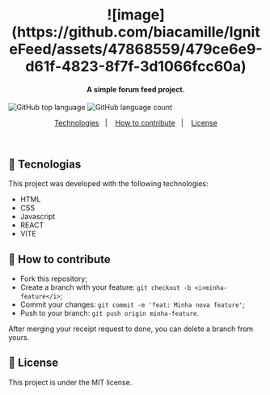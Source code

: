 <h1 align="center">
    ![image](https://github.com/biacamille/IgniteFeed/assets/47868559/479ce6e9-d61f-4823-8f7f-3d1066fcc60a)
</h1>

<h4 align="center"> 
	A simple forum feed project.
</h4>

![GitHub top language](https://img.shields.io/github/languages/top/vop1234/heartRain) ![GitHub language count](https://img.shields.io/github/languages/count/vop1234/heartRain)

<p align="center">
  <a href="#rocket-technologies">Technologies</a>&nbsp;&nbsp;&nbsp;|&nbsp;&nbsp;&nbsp;
  <a href="#-how-to-contribute">How to contribute</a>&nbsp;&nbsp;&nbsp;|&nbsp;&nbsp;&nbsp;
  <a href="#memo-licença">License</a>
</p>

<br>

## :rocket: Tecnologias

This project was developed with the following technologies:

- HTML
- CSS
- Javascript
- REACT
- VITE

## 🤔 How to contribute

- Fork this repository;
- Create a branch with your feature: `git checkout -b <i>minha-feature</i>`;
- Commit your changes: `git commit -m 'feat: Minha nova feature'`;
- Push to your branch: `git push origin minha-feature`.

After merging your receipt request to done, you can delete a branch from yours.

## :memo: License

This project is under the MIT license.
